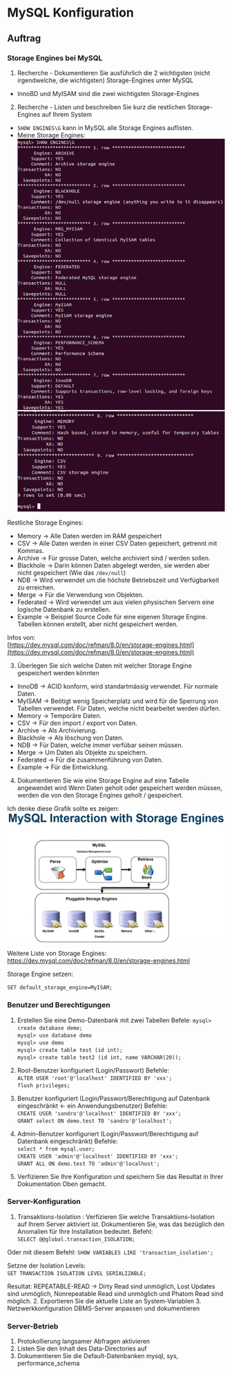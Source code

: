 # MySQL Konfiguration
## Auftrag

### Storage Engines bei MySQL
1. Recherche - Dokumentieren Sie ausführlich die 2 wichtigsten (nicht irgendwelche, die wichtigsten) Storage-Engines unter MySQL
-  InnoBD und MyISAM sind die zwei wichtigsten Storage-Engines
2. Recherche - Listen und beschreiben Sie kurz die restlichen Storage-Engines auf Ihrem System
- `SHOW ENGINES\G` kann in MySQL alle Storage Engines auflisten.
- Meine Storage Engines:  
![Erste Seite - Storage Engines](storageengines1.png)  
![Zweite Seite - Storage Engines](storageengines2.png)  

Restliche Storage Engines:    
- Memory -> Alle Daten werden im RAM gespeichert
- CSV -> Alle Daten werden in einer CSV Daten gepeichert, getrennt mit Kommas.
- Archive -> Für grosse Daten, welche archiviert sind / werden sollen. 
- Blackhole -> Darin können Daten abgelegt werden, sie werden aber nicht gespeichert (Wie das `/dev/null`)
- NDB -> Wird verwendet um die höchste Betriebszeit und Verfügbarkeit zu erreichen. 
- Merge -> Für die Verwendung von Objekten.
- Federated -> Wird verwendet um aus vielen physischen Servern eine logische Datenbank zu erstellen.
- Example -> Beispiel Source Code für eine eigenen Storage Engine. Tabellen können erstellt, aber nicht gespeichert werden.  

Infos von:  
[https://dev.mysql.com/doc/refman/8.0/en/storage-engines.html](https://dev.mysql.com/doc/refman/8.0/en/storage-engines.html)  

3. Überlegen Sie sich welche Daten mit welcher Storage Engine gespeichert werden könnten
- InnoDB -> ACID konform, wird standartmässig verwendet. Für normale Daten.
- MyISAM -> Beötigt wenig Speicherplatz und wird für die Sperrung von Tabellen verwendet. Für Daten, welche nicht bearbeitet werden dürfen.
- Memory -> Temporäre Daten.
- CSV -> Für den import / export von Daten.
- Archive -> Als Archivierung.
- Blackhole -> Als löschung von Daten.
- NDB -> Für Daten, welche immer verfübar seinen müssen. 
- Merge -> Um Daten als Objekte zu speichern.
- Federated -> Für die zusammenführung von Daten.
- Example -> Für die Entwicklung.

4. Dokumentieren Sie wie eine Storage Engine auf eine Tabelle angewendet wird
Wenn Daten geholt oder gespeichert werden müssen, werden die von den Storage Engines geholt / gespeichert.

Ich denke diese Grafik sollte es zeigen:  
![Storage Engines](mysql_se.png)  

Weitere Liste von Storage Engines:  
https://dev.mysql.com/doc/refman/8.0/en/storage-engines.html

Storage Engine setzen:  
```
SET default_storage_engine=MyISAM;
```
### Benutzer und Berechtigungen
1. Erstellen Sie eine Demo-Datenbank mit zwei Tabellen
Befele: 
`mysql> create database demo;`  
`mysql> use database demo`  
`mysql> use demo`  
`mysql> create table test (id int);`  
`mysql> create table test2 (id int, name VARCHAR(20));`  

2. Root-Benutzer konfiguriert (Login/Passwort)
Befehle:  
`ALTER USER 'root'@'localhost' IDENTIFIED BY 'xxx';`  
`flush privileges;`  
3. Benutzer konfiguriert (Login/Passwort/Berechtigung auf Datenbank eingeschränkt <- ein Anwendungsbenutzer)
Befehle:  
`CREATE USER 'sandro'@'localhost' IDENTIFIED BY 'xxx';`  
`GRANT select ON demo.test TO 'sandro'@'localhost';`  
4. Admin-Benutzer konfiguriert (Login/Passwort/Berechtigung auf Datenbank eingeschränkt)
Befehle:  
`select * from mysql.user;`  
`CREATE USER 'admin'@'localhost' IDENTIFIED BY 'xxx';`  
`GRANT ALL ON demo.test TO 'admin'@'localhost';`  
5. Verfizieren Sie Ihre Konfiguration und speichern Sie das Resultat in Ihrer Dokumentation
Oben gemacht.  
### Server-Konfiguration
1. Transaktions-Isolation : Verfizieren Sie welche Transaktions-Isolation auf Ihrem Server aktiviert ist. Dokumentieren Sie, was das bezüglich den Anomalien für Ihre Installation bedeutet.
Befehl:  
`SELECT @@global.transaction_ISOLATION;`  

Oder mit diesem Befehl:
`SHOW VARIABLES LIKE 'transaction_isolation';`

Setzne der Isolation Levels:  
`SET TRANSACTION ISOLATION LEVEL SERIALIZABLE;`

Resultat: REPEATABLE-READ -> Dirty Read sind unmöglich, Lost Updates sind unmöglich, Nonrepeatable Read sind unmöglich und Phatom Read sind möglich.
2. Exportieren Sie die aktuelle Liste an System-Variablen
3. Netzwerkkonfiguration DBMS-Server anpassen und dokumentieren

### Server-Betrieb
1. Protokollierung langsamer Abfragen aktivieren
2. Listen Sie den Inhalt des Data-Directories auf
3. Dokumentieren Sie die Default-Datenbanken mysql, sys, performance_schema

